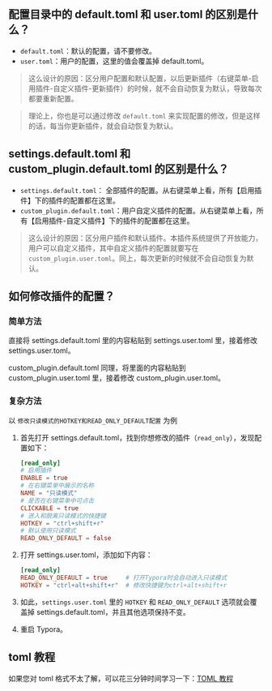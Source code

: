 ## 配置目录中的 default.toml 和 user.toml 的区别是什么？
- `default.toml`：默认的配置，请不要修改。
- `user.toml`：用户的配置，这里的值会覆盖掉 default.toml。

> 这么设计的原因：区分用户配置和默认配置，以后更新插件（右键菜单-启用插件-自定义插件-更新插件）的时候，就不会自动恢复为默认，导致每次都要重新配置。

> 理论上，你也是可以通过修改 `default.toml` 来实现配置的修改，但是这样的话，每当你更新插件，就会自动恢复为默认。




## settings.default.toml 和 custom_plugin.default.toml 的区别是什么？
- `settings.default.toml`： 全部插件的配置。从右键菜单上看，所有【启用插件】下的插件的配置都在这里。
- `custom_plugin.default.toml`：用户自定义插件的配置。从右键菜单上看，所有【启用插件-自定义插件】下的插件的配置都在这里。

> 这么设计的原因：区分用户插件和默认插件。本插件系统提供了开放能力，用户可以自定义插件，其中自定义插件的配置就要写在 `custom_plugin.user.toml`。同上，每次更新的时候就不会自动恢复为默认。



## 如何修改插件的配置？

### 简单方法

直接将 settings.default.toml 里的内容粘贴到 settings.user.toml 里，接着修改 settings.user.toml。

custom_plugin.default.toml 同理，将里面的内容粘贴到 custom_plugin.user.toml 里，接着修改 custom_plugin.user.toml。



### 复杂方法

以 `修改只读模式的HOTKEY和READ_ONLY_DEFAULT配置` 为例
1. 首先打开 settings.default.toml，找到你想修改的插件（`read_only`），发现配置如下：

   ```toml
   [read_only]
   # 启用插件
   ENABLE = true
   # 在右键菜单中展示的名称
   NAME = "只读模式"
   # 是否在右键菜单中可点击
   CLICKABLE = true
   # 进入和脱离只读模式的快捷键
   HOTKEY = "ctrl+shift+r"
   # 默认使用只读模式
   READ_ONLY_DEFAULT = false
   ```

2. 打开 settings.user.toml，添加如下内容：

   ```toml
   [read_only]
   READ_ONLY_DEFAULT = true     # 打开Typora时会自动进入只读模式
   HOTKEY = "ctrl+alt+shift+r"  # 修改快捷键为ctrl+alt+shift+r
   ```

3. 如此，`settings.user.toml` 里的 `HOTKEY` 和 `READ_ONLY_DEFAULT` 选项就会覆盖掉 settings.default.toml，并且其他选项保持不变。

4. 重启 Typora。



## toml 教程

如果您对 toml 格式不太了解，可以花三分钟时间学习一下：[TOML 教程](https://toml.io/cn/v1.0.0)

